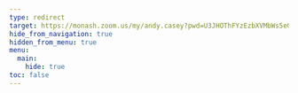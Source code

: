 ```yaml
---
type: redirect
target: https://monash.zoom.us/my/andy.casey?pwd=U3JHOThFYzEzbXVMbWs5eGFmV1F2UT09 
hide_from_navigation: true
hidden_from_menu: true
menu:
  main:
    hide: true
toc: false
---
```

